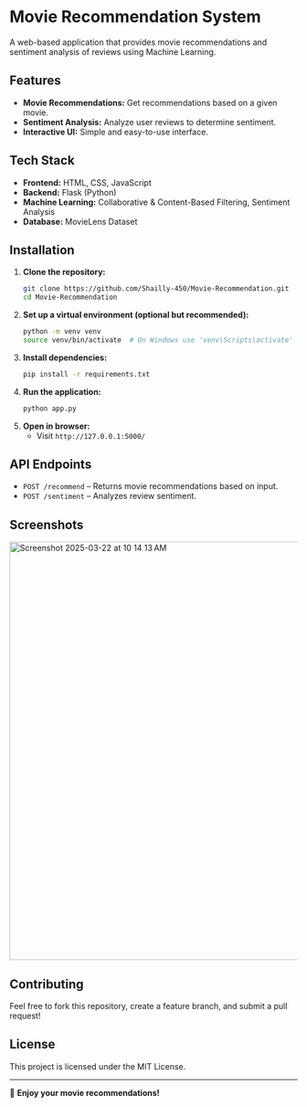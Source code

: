 # Movie Recommendation System

A web-based application that provides movie recommendations and sentiment analysis of reviews using Machine Learning.

## Features
- **Movie Recommendations:** Get recommendations based on a given movie.
- **Sentiment Analysis:** Analyze user reviews to determine sentiment.
- **Interactive UI:** Simple and easy-to-use interface.

## Tech Stack
- **Frontend:** HTML, CSS, JavaScript
- **Backend:** Flask (Python)
- **Machine Learning:** Collaborative & Content-Based Filtering, Sentiment Analysis
- **Database:** MovieLens Dataset

## Installation
1. **Clone the repository:**
   ```bash
   git clone https://github.com/Shailly-450/Movie-Recommendation.git
   cd Movie-Recommendation
   ```
2. **Set up a virtual environment (optional but recommended):**
   ```bash
   python -m venv venv
   source venv/bin/activate  # On Windows use 'venv\Scripts\activate'
   ```
3. **Install dependencies:**
   ```bash
   pip install -r requirements.txt
   ```
4. **Run the application:**
   ```bash
   python app.py
   ```
5. **Open in browser:**
   - Visit `http://127.0.0.1:5000/`

## API Endpoints
- `POST /recommend` – Returns movie recommendations based on input.
- `POST /sentiment` – Analyzes review sentiment.

## Screenshots
<img width="732" alt="Screenshot 2025-03-22 at 10 14 13 AM" src="https://github.com/user-attachments/assets/9b3b379a-a2c6-48aa-98b1-e3f101d2e73c" />


## Contributing
Feel free to fork this repository, create a feature branch, and submit a pull request!

## License
This project is licensed under the MIT License.

---
🚀 **Enjoy your movie recommendations!**
